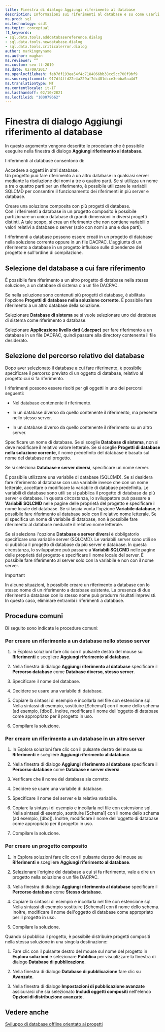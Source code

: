 ```yaml
---
title: Finestra di dialogo Aggiungi riferimento al database
description: Informazioni sui riferimenti al database e su come usarli. Scoprire le procedure che è possibile eseguire nella finestra di dialogo Aggiungi riferimento al database.
ms.prod: sql
ms.technology: ssdt
ms.topic: conceptual
f1_keywords:
- sql.data.tools.adddatabasereference.dialog
- sql.data.tools.newdatabase.dialog
- sql.data.tools.criticalerror.dialog
author: markingmyname
ms.author: maghan
ms.reviewer: “”
ms.custom: seo-lt-2019
ms.date: 02/09/2017
ms.openlocfilehash: feb7df193ea54f4c7184066bb38cc5cc700f9bf9
ms.sourcegitcommit: 917df4ffd22e4a229af7dc481dcce3ebba0aa4d7
ms.translationtype: MT
ms.contentlocale: it-IT
ms.lasthandoff: 02/10/2021
ms.locfileid: "100079662"
---
```

# <a name="add-database-reference-dialog-box"></a>Finestra di dialogo Aggiungi riferimento al database

In questo argomento vengono descritte le procedure che è possibile eseguire nella finestra di dialogo **Aggiungi riferimento al database**.  
  
I riferimenti al database consentono di:  
  
Accedere a oggetti in altri database.  
Un progetto può fare riferimento a un altro database in qualsiasi server mediante la risoluzione dei nomi a tre o quattro parti. Se si utilizza un nome a tre o quattro parti per un riferimento, è possibile utilizzare le variabili SQLCMD per consentire il funzionamento dei riferimenti in più server e database.  
  
Creare una soluzione composita con più progetti di database.  
Con i riferimenti a database in un progetto composito è possibile partizionare un unico database di grandi dimensioni in diversi progetti distinti. A tale scopo, si crea un riferimento che non contiene variabili o valori relativi a database o server (solo con nomi a una e due parti).  
  
I riferimenti a database possono essere creati in un progetto di database nella soluzione corrente oppure in un file DACPAC. L'aggiunta di un riferimento a database in un progetto influisce sulle dipendenze del progetto e sull'ordine di compilazione.  
  
## <a name="selecting-the-database-to-reference"></a>Selezione del database a cui fare riferimento

È possibile fare riferimento a un altro progetto di database nella stessa soluzione, a un database di sistema o a un file DACPAC.  
  
Se nella soluzione sono contenuti più progetti di database, è abilitata l'opzione **Progetti di database nella soluzione corrente**. È possibile fare riferimento a un altro database della soluzione.  
  
Selezionare **Database di sistema** se si vuole selezionare uno dei database di sistema come riferimento a database.  
  
Selezionare **Applicazione livello dati (.dacpac)** per fare riferimento a un database in un file DACPAC, quindi passare alla directory contenente il file desiderato.  
  
## <a name="selecting-the-databases-relative-location"></a>Selezione del percorso relativo del database

Dopo aver selezionato il database a cui fare riferimento, è possibile specificare il percorso previsto di un oggetto di database, relativo al progetto cui si fa riferimento.  
  
I riferimenti possono essere risolti per gli oggetti in uno dei percorsi seguenti:  
  
- Nel database contenente il riferimento.  
  
- In un database diverso da quello contenente il riferimento, ma presente nello stesso server.  
  
- In un database diverso da quello contenente il riferimento su un altro server.  
  
Specificare un nome di database. Se si sceglie **Database di sistema**, non si deve modificare il relativo valore letterale. Se si sceglie **Progetti di database nella soluzione corrente**, il nome predefinito del database è basato sul nome del database nel progetto.  
  
Se si seleziona **Database e server diversi**, specificare un nome server.  
  
È possibile utilizzare una variabile di database (SQLCMD). Se si desidera fare riferimento al database con una variabile invece che con un nome letterale, accettare o modificare la variabile di database predefinita. Le variabili di database sono utili se si pubblica il progetto di database da più server e database. In questa circostanza, lo sviluppatore può passare a **Variabili SQLCMD** nelle pagine delle proprietà del progetto e specificare il nome locale del database. Se si lascia vuota l'opzione **Variabile database**, è possibile fare riferimento al database solo con il relativo nome letterale. Se si specifica un nome di variabile di database, non è possibile fare riferimento al database mediante il relativo nome letterale.  
  
Se si seleziona l'opzione **Database e server diversi** è obbligatorio specificare una variabile server (SQLCMD). Le variabili server sono utili se si pubblica il progetto di database da più server e database. In questa circostanza, lo sviluppatore può passare a **Variabili SQLCMD** nelle pagine delle proprietà del progetto e specificare il nome locale del server. È possibile fare riferimento al server solo con la variabile e non con il nome server.  
  
> [!IMPORTANT]  
> In alcune situazioni, è possibile creare un riferimento a database con lo stesso nome di un riferimento a database esistente. La presenza di due riferimenti a database con lo stesso nome può produrre risultati imprevisti. In questo caso, eliminare entrambi i riferimenti a database.  
  
## <a name="common-procedures"></a>Procedure comuni

Di seguito sono indicate le procedure comuni:  
  
### <a name="to-create-a-reference-to-a-database-on-the-same-server"></a>Per creare un riferimento a un database nello stesso server  
  
1.  In Esplora soluzioni fare clic con il pulsante destro del mouse su **Riferimenti** e scegliere **Aggiungi riferimento al database**.  
  
2.  Nella finestra di dialogo **Aggiungi riferimento al database** specificare il **Percorso database** come **Database diverso, stesso server**.  
  
3.  Specificare il nome del database.  
  
4.  Decidere se usare una variabile di database.  
  
5.  Copiare la sintassi di esempio e incollarla nel file con estensione sql. Nella sintassi di esempio, sostituire [Schema1] con il nome dello schema (ad esempio, [dbo]). Inoltre, modificare il nome dell'oggetto di database come appropriato per il progetto in uso.  
  
6.  Compilare la soluzione.  
  
### <a name="to-create-a-reference-to-a-database-on-another-server"></a>Per creare un riferimento a un database in un altro server  
  
1.  In Esplora soluzioni fare clic con il pulsante destro del mouse su **Riferimenti** e scegliere **Aggiungi riferimento al database**.  
  
2.  Nella finestra di dialogo **Aggiungi riferimento al database** specificare il **Percorso database** come **Database e server diversi**.  
  
3.  Verificare che il nome del database sia corretto.  
  
4.  Decidere se usare una variabile di database.  
  
5.  Specificare il nome del server e la relativa variabile.  
  
6.  Copiare la sintassi di esempio e incollarla nel file con estensione sql. Nella sintassi di esempio, sostituire [Schema1] con il nome dello schema (ad esempio, [dbo]). Inoltre, modificare il nome dell'oggetto di database come appropriato per il progetto in uso.  
  
7.  Compilare la soluzione.  
  
### <a name="to-create-a-composite-project"></a>Per creare un progetto composito  
  
1.  In Esplora soluzioni fare clic con il pulsante destro del mouse su **Riferimenti** e scegliere **Aggiungi riferimento al database**.  
  
2.  Selezionare l'origine del database a cui si fa riferimento, vale a dire un progetto nella soluzione o un file DACPAC.  
  
3.  Nella finestra di dialogo **Aggiungi riferimento al database** specificare il **Percorso database** come **Stesso database**.  
  
4.  Copiare la sintassi di esempio e incollarla nel file con estensione sql. Nella sintassi di esempio sostituire [Schema1] con il nome dello schema. Inoltre, modificare il nome dell'oggetto di database come appropriato per il progetto in uso.  
  
5.  Compilare la soluzione.  
  
Quando si pubblica il progetto, è possibile distribuire progetti compositi nella stessa soluzione in una singola destinazione:  
  
1.  Fare clic con il pulsante destro del mouse sul nome del progetto in **Esplora soluzioni** e selezionare **Pubblica** per visualizzare la finestra di dialogo **Database di pubblicazione**.  
  
2.  Nella finestra di dialogo **Database di pubblicazione** fare clic su **Avanzate**.  
  
3.  Nella finestra di dialogo **Impostazioni di pubblicazione avanzate** assicurarsi che sia selezionato **Includi oggetti compositi** nell'elenco **Opzioni di distribuzione avanzate**.  
  
## <a name="see-also"></a>Vedere anche

[Sviluppo di database offline orientato ai progetti](../ssdt/project-oriented-offline-database-development.md)